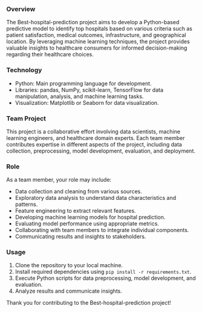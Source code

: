 ### Overview
The Best-hospital-prediction project aims to develop a Python-based predictive model to identify top hospitals based on various criteria such as patient satisfaction, medical outcomes, infrastructure, and geographical location. By leveraging machine learning techniques, the project provides valuable insights to healthcare consumers for informed decision-making regarding their healthcare choices.

### Technology
- Python: Main programming language for development.
- Libraries: pandas, NumPy, scikit-learn, TensorFlow for data manipulation, analysis, and machine learning tasks.
- Visualization: Matplotlib or Seaborn for data visualization.

### Team Project
This project is a collaborative effort involving data scientists, machine learning engineers, and healthcare domain experts. Each team member contributes expertise in different aspects of the project, including data collection, preprocessing, model development, evaluation, and deployment.

### Role
As a team member, your role may include:
- Data collection and cleaning from various sources.
- Exploratory data analysis to understand data characteristics and patterns.
- Feature engineering to extract relevant features.
- Developing machine learning models for hospital prediction.
- Evaluating model performance using appropriate metrics.
- Collaborating with team members to integrate individual components.
- Communicating results and insights to stakeholders.

### Usage
1. Clone the repository to your local machine.
2. Install required dependencies using `pip install -r requirements.txt`.
3. Execute Python scripts for data preprocessing, model development, and evaluation.
4. Analyze results and communicate insights.

Thank you for contributing to the Best-hospital-prediction project!
